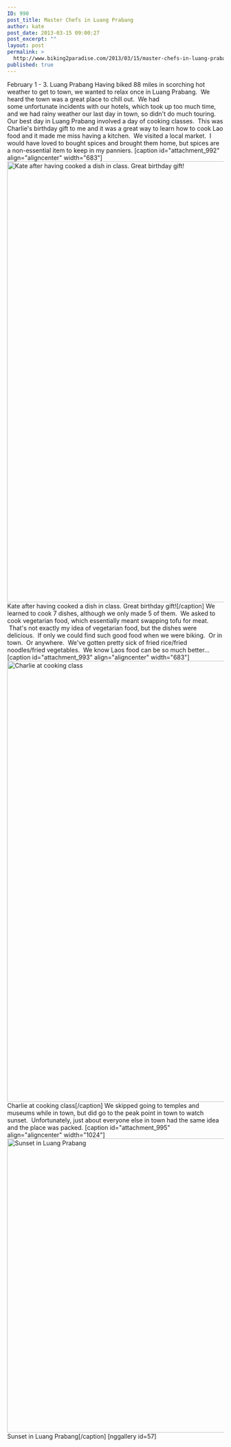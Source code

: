 ```yaml
---
ID: 990
post_title: Master Chefs in Luang Prabang
author: kate
post_date: 2013-03-15 09:00:27
post_excerpt: ""
layout: post
permalink: >
  http://www.biking2paradise.com/2013/03/15/master-chefs-in-luang-prabang/
published: true
---
```

February 1 - 3. Luang Prabang Having biked 88 miles in scorching hot weather to get to town, we wanted to relax once in Luang Prabang.  We heard the town was a great place to chill out.  We had some unfortunate incidents with our hotels, which took up too much time, and we had rainy weather our last day in town, so didn't do much touring. Our best day in Luang Prabang involved a day of cooking classes.  This was Charlie's birthday gift to me and it was a great way to learn how to cook Lao food and it made me miss having a kitchen.  We visited a local market.  I would have loved to bought spices and brought them home, but spices are a non-essential item to keep in my panniers. [caption id="attachment_992" align="aligncenter" width="683"]<a href="http://biking2paradise.com/?attachment_id=992" rel="attachment wp-att-992"><img class="size-full wp-image-992" alt="Kate after having cooked a dish in class.  Great birthday gift!" src="http://biking2paradise.com/wp-content/uploads/2013/03/2013-03-02-12-03-15.jpg" width="683" height="1024" /></a> Kate after having cooked a dish in class. Great birthday gift![/caption] We learned to cook 7 dishes, although we only made 5 of them.  We asked to cook vegetarian food, which essentially meant swapping tofu for meat.  That's not exactly my idea of vegetarian food, but the dishes were delicious.  If only we could find such good food when we were biking.  Or in town.  Or anywhere.  We've gotten pretty sick of fried rice/fried noodles/fried vegetables.  We know Laos food can be so much better... [caption id="attachment_993" align="aligncenter" width="683"]<a href="http://biking2paradise.com/?attachment_id=993" rel="attachment wp-att-993"><img class="size-full wp-image-993" alt="Charlie at cooking class " src="http://biking2paradise.com/wp-content/uploads/2013/03/2013-03-02-15-13-30.jpg" width="683" height="1024" /></a> Charlie at cooking class[/caption] We skipped going to temples and museums while in town, but did go to the peak point in town to watch sunset.  Unfortunately, just about everyone else in town had the same idea and the place was packed. [caption id="attachment_995" align="aligncenter" width="1024"]<a href="http://biking2paradise.com/?attachment_id=995" rel="attachment wp-att-995"><img class="size-full wp-image-995" alt="Sunset in Luang Prabang" src="http://biking2paradise.com/wp-content/uploads/2013/03/2013-03-02-17-37-53.jpg" width="1024" height="683" /></a> Sunset in Luang Prabang[/caption] [nggallery id=57]